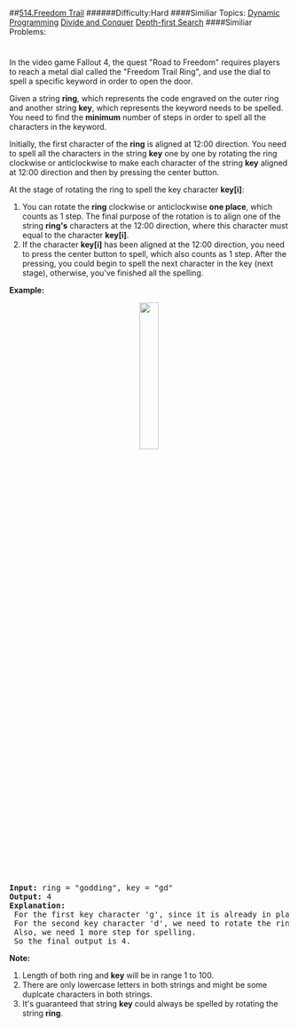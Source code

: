 ##[514.Freedom Trail](https://leetcode.com/problems/freedom-trail/description/ "514.Freedom Trail")
######Difficulty:Hard
####Similiar Topics:
  [Dynamic Programming](https://leetcode.com//tag/dynamic-programming)  [Divide and Conquer](https://leetcode.com//tag/divide-and-conquer)  [Depth-first Search](https://leetcode.com//tag/depth-first-search)
####Similiar Problems:

<div class="question-description__3U1T" style="padding-top: 10px;"><div><p>
In the video game Fallout 4, the quest "Road to Freedom" requires players to reach a metal dial called the "Freedom Trail Ring", and use the dial to spell a specific keyword in order to open the door. 
</p>

<p>
Given a string <b>ring</b>, which represents the code engraved on the outer ring and another string <b>key</b>, which represents the keyword needs to be spelled. You need to find the <b>minimum</b> number of steps in order to spell all the characters in the keyword.
</p>
Initially, the first character of the <b>ring</b> is aligned at 12:00 direction. You need to spell all the characters in the string <b>key</b> one by one by rotating the ring clockwise or anticlockwise to make each character of the string <b>key</b> aligned at 12:00 direction and then by pressing the center button.
<br/>

At the stage of rotating the ring to spell the key character <b>key[i]</b>:
<ol>
<li>You can rotate the <b>ring</b> clockwise or anticlockwise <b>one place</b>, which counts as 1 step. The final purpose of the rotation is to align one of the string <b>ring's</b> characters at the 12:00 direction, where this character must equal to the character <b>key[i]</b>.

</li><li>If the character <b>key[i]</b> has been aligned at the 12:00 direction, you need to press the center button to spell, which also counts as 1 step. After the pressing, you could begin to spell the next character in the key (next stage), otherwise, you've finished all the spelling.</li>
</ol>

<p/>

<p><b>Example:</b><br/>
</p><center>
<img src="/static/images/problemset/ring.jpg" width="26%"/>
</center>
<br/>
<pre><b>Input:</b> ring = "godding", key = "gd"
<b>Output:</b> 4
<b>Explanation:</b><br/> For the first key character 'g', since it is already in place, we just need 1 step to spell this character. <br/> For the second key character 'd', we need to rotate the ring "godding" anticlockwise by two steps to make it become "ddinggo".<br/> Also, we need 1 more step for spelling.<br/> So the final output is 4.
</pre>
<p/>

<p><b>Note:</b><br/>
</p><ol>
<li>Length of both ring and <b>key</b> will be in range 1 to 100.</li>
<li>There are only lowercase letters in both strings and might be some duplcate characters in both strings.</li>
<li>It's guaranteed that string <b>key</b> could always be spelled by rotating the string <b>ring</b>.</li>
</ol>
<p/></div></div><div> </div><div> </div><div> </div><div> </div><div> </div><div> </div><div> </div><div> </div><div> </div><div> </div><div> </div><div> </div><div> </div><div> </div><div> </div><div> </div><div> </div><div> </div><div> </div><div> </div><div> </div><div> </div><div> </div><div> </div><div> </div><div> </div><div> </div><div> </div><div> </div><div> </div><div> </div><div> </div><div> </div><div> </div><div> </div><div> </div><div> </div><div> </div><div> </div><div> </div><div> </div><div> </div><div> </div><div> </div><div> </div><div> </div><div> </div><div> </div><div> </div><div> </div><div> </div><div> </div><div> </div><div> </div><div> </div><div> </div><div> </div><div> </div><div> </div><div> </div><div> </div><div> </div><div> </div><div> </div><div> </div><div> </div><div> </div><div> </div><div> </div><div> </div><div> </div><div> </div><div> </div><div> </div><div> </div><div> </div><div> </div><div> </div><div> </div><div> </div><div> </div><div> </div><div> </div><div> </div><div> </div><div> </div><div> </div><div> </div><div> </div><div> </div><div> </div><div> </div><div> </div><div> </div><div> </div><div> </div><div> </div><div> </div><div> </div><div> </div><div> </div><div> </div><div> </div><div> </div><div> </div><div> </div><div> </div><div> </div><div> </div><div> </div><div> </div><div> </div>